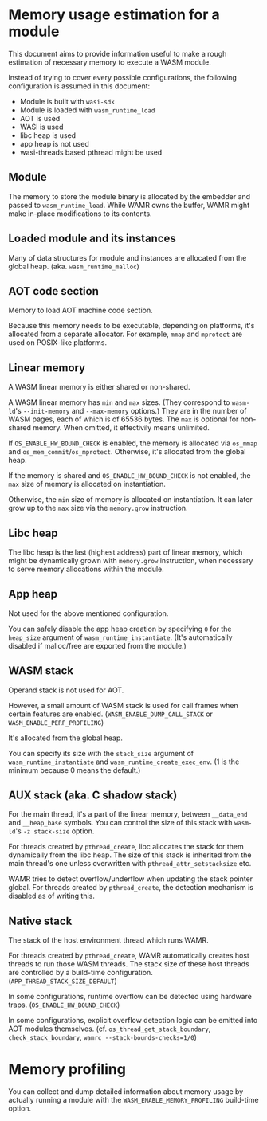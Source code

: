Memory usage estimation for a module
====================================

This document aims to provide information useful to make a rough estimation
of necessary memory to execute a WASM module.

Instead of trying to cover every possible configurations,
the following configuration is assumed in this document:

* Module is built with `wasi-sdk`
* Module is loaded with `wasm_runtime_load`
* AOT is used
* WASI is used
* libc heap is used
* app heap is not used
* wasi-threads based pthread might be used

Module
------

The memory to store the module binary is allocated by the embedder and
passed to `wasm_runtime_load`.
While WAMR owns the buffer, WAMR might make in-place modifications to
its contents.

Loaded module and its instances
-------------------------------

Many of data structures for module and instances are allocated from
the global heap. (aka. `wasm_runtime_malloc`)

AOT code section
----------------

Memory to load AOT machine code section.

Because this memory needs to be executable, depending on platforms,
it's allocated from a separate allocator.
For example, `mmap` and `mprotect` are used on POSIX-like platforms.

Linear memory
-------------

A WASM linear memory is either shared or non-shared.

A WASM linear memory has `min` and `max` sizes.
(They correspond to `wasm-ld`'s `--init-memory` and `--max-memory` options.)
They are in the number of WASM pages, each of which is of 65536 bytes.
The `max` is optional for non-shared memory. When omitted, it effectivily
means unlimited.

If `OS_ENABLE_HW_BOUND_CHECK` is enabled, the memory is allocated via
`os_mmap` and `os_mem_commit`/`os_mprotect`.
Otherwise, it's allocated from the global heap.

If the memory is shared and `OS_ENABLE_HW_BOUND_CHECK` is not enabled,
the `max` size of memory is allocated on instantiation.

Otherwise, the `min` size of memory is allocated on instantiation.
It can later grow up to the `max` size via the `memory.grow` instruction.

Libc heap
---------

The libc heap is the last (highest address) part of linear memory,
which might be dynamically grown with `memory.grow` instruction, when
necessary to serve memory allocations within the module.

App heap
--------

Not used for the above mentioned configuration.

You can safely disable the app heap creation by specifying `0` for
the `heap_size` argument of `wasm_runtime_instantiate`.
(It's automatically disabled if malloc/free are exported from the module.)

WASM stack
----------

Operand stack is not used for AOT.

However, a small amount of WASM stack is used for call frames when
certain features are enabled.
(`WASM_ENABLE_DUMP_CALL_STACK` or `WASM_ENABLE_PERF_PROFILING`)

It's allocated from the global heap.

You can specify its size with the `stack_size` argument of
`wasm_runtime_instantiate` and `wasm_runtime_create_exec_env`.
(1 is the minimum because 0 means the default.)

AUX stack (aka. C shadow stack)
-------------------------------

For the main thread, it's a part of the linear memory,
between `__data_end` and `__heap_base` symbols.
You can control the size of this stack with `wasm-ld`'s
`-z stack-size` option.

For threads created by `pthread_create`, libc allocates the stack for
them dynamically from the libc heap.
The size of this stack is inherited from the main thread's one
unless overwritten with `pthread_attr_setstacksize` etc.

WAMR tries to detect overflow/underflow when updating the stack pointer
global. For threads created by `pthread_create`, the detection mechanism
is disabled as of writing this.

Native stack
------------

The stack of the host environment thread which runs WAMR.

For threads created by `pthread_create`, WAMR automatically creates
host threads to run those WASM threads. The stack size of these host
threads are controlled by a build-time configuration.
(`APP_THREAD_STACK_SIZE_DEFAULT`)

In some configurations, runtime overflow can be detected using hardware traps.
(`OS_ENABLE_HW_BOUND_CHECK`)

In some configurations, explicit overflow detection logic can be emitted
into AOT modules themselves. (cf. `os_thread_get_stack_boundary`,
`check_stack_boundary`, `wamrc --stack-bounds-checks=1/0`)

Memory profiling
================

You can collect and dump detailed information about memory usage
by actually running a module with the `WASM_ENABLE_MEMORY_PROFILING`
build-time option.

